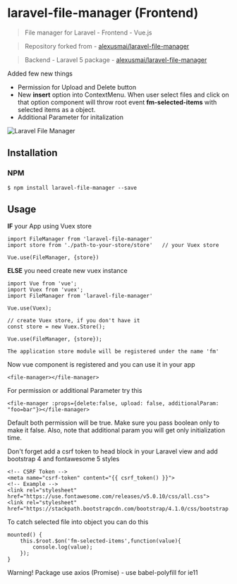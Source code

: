 # laravel-file-manager (Frontend)

> File manager for Laravel - Frontend - Vue.js 

> Repository forked from - [alexusmai/laravel-file-manager](https://github.com/alexusmai/laravel-file-manager)

> Backend - Laravel 5 package - [alexusmai/laravel-file-manager](https://github.com/alexusmai/laravel-file-manager)

Added few new things 
 - Permission for Upload and Delete button
 - New **insert** option into ContextMenu. When user select files and click on that option component will throw root event **fm-selected-items** with selected items as a object.
 - Additional Parameter for initalization 

![Laravel File Manager](https://raw.github.com/alexusmai/vue-laravel-file-manager/master/src/assets/laravel-file-manager.gif?raw=true)

## Installation

### NPM
```
$ npm install laravel-file-manager --save
```

## Usage

**IF** your App using Vuex store

```
import FileManager from 'laravel-file-manager'
import store from './path-to-your-store/store'   // your Vuex store

Vue.use(FileManager, {store})
```

**ELSE** you need create new vuex instance

```
import Vue from 'vue';
import Vuex from 'vuex';
import FileManager from 'laravel-file-manager'

Vue.use(Vuex);

// create Vuex store, if you don't have it
const store = new Vuex.Store();

Vue.use(FileManager, {store});
```

`The application store module will be registered under the name 'fm'`

Now vue component is registered and you can use it in your app
```
<file-manager></file-manager>
```
For permission or additional Parameter try this
```
<file-manager :props={delete:false, upload: false, additionalParam: "foo=bar"}></file-manager>
```
Default both permission will be true. Make sure you pass boolean only to make it false. Also, note that additional param you will get only initialization time.

Don't forget add a csrf token to head block in your Laravel view and add bootstrap 4 and fontawesome 5 styles
```
<!-- CSRF Token -->
<meta name="csrf-token" content="{{ csrf_token() }}">
<!-- Example -->
<link rel="stylesheet" href="https://use.fontawesome.com/releases/v5.0.10/css/all.css">
<link rel="stylesheet" href="https://stackpath.bootstrapcdn.com/bootstrap/4.1.0/css/bootstrap.min.css">
```
To catch selected file into object you can do this

```
mounted() {
    this.$root.$on('fm-selected-items',function(value){
        console.log(value);
    });
}
```

Warning! Package use axios (Promise) - use babel-polyfill for ie11

